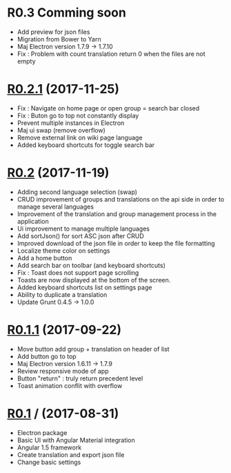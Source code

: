 # R0.3 Comming soon

- Add preview for json files
- Migration from Bower to Yarn
- Maj Electron version 1.7.9 -> 1.7.10
- Fix : Problem with count translation return 0 when the files are not empty

# [R0.2.1](https://github.com/foxdog05000/serina/releases/tag/R0.2.1) (2017-11-25)


- Fix : Navigate on home page or open group = search bar closed
- Fix : Buton go to top not constantly display
- Prevent multiple instances in Electron
- Maj ui swap (remove overflow)
- Remove external link on wiki page language
- Added keyboard shortcuts for toggle search bar

# [R0.2](https://github.com/foxdog05000/serina/releases/tag/R0.2) (2017-11-19)


- Adding second language selection (swap)
- CRUD improvement of groups and translations on the api side in order to manage several languages
- Improvement of the translation and group management process in the application
- Ui improvement to manage multiple languages
- Add sortJson() for sort ASC json after CRUD
- Improved download of the json file in order to keep the file formatting
- Localize theme color on settings
- Add a home button
- Add search bar on toolbar (and keyboard shortcuts)
- Fix : Toast does not support page scrolling
- Toasts are now displayed at the bottom of the screen.
- Added keyboard shortcuts list on settings page
- Ability to duplicate a translation
- Update Grunt 0.4.5 -> 1.0.0

# [R0.1.1](https://github.com/foxdog05000/serina/releases/tag/R0.1.1) (2017-09-22)


- Move button add group + translation on header of list
- Add button go to top
- Maj Electron version 1.6.11 -> 1.7.9
- Review responsive mode of app
- Button "return" : truly return precedent level
- Toast animation conflit with overflow

# [R0.1](https://github.com/foxdog05000/serina/releases/tag/R0.1) / (2017-08-31)


- Electron package
- Basic UI with Angular Material integration
- Angular 1.5 framework
- Create translation and export json file
- Change basic settings
